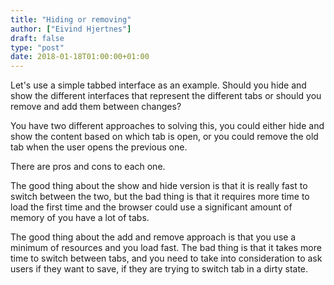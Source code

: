 ```yaml
---
title: "Hiding or removing"
author: ["Eivind Hjertnes"]
draft: false
type: "post"
date: 2018-01-18T01:00:00+01:00
---
```


Let's use a simple tabbed interface as an example. Should you hide and
show the different interfaces that represent the different tabs or
should you remove and add them between changes?

You have two different approaches to solving this, you could either hide
and show the content based on which tab is open, or you could remove the
old tab when the user opens the previous one.

There are pros and cons to each one.

The good thing about the show and hide version is that it is really fast
to switch between the two, but the bad thing is that it requires more
time to load the first time and the browser could use a significant
amount of memory of you have a lot of tabs.

The good thing about the add and remove approach is that you use a
minimum of resources and you load fast. The bad thing is that it takes
more time to switch between tabs, and you need to take into
consideration to ask users if they want to save, if they are trying to
switch tab in a dirty state.
